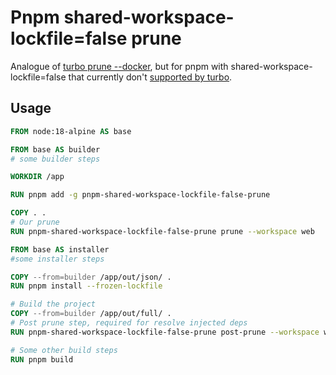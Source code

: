 # Pnpm shared-workspace-lockfile=false prune

Analogue of [turbo prune --docker](https://turbo.build/repo/docs/guides/tools/docker#the---docker-flag), but for pnpm with shared-workspace-lockfile=false that currently don't [supported by turbo](https://github.com/vercel/turborepo/issues/3541).

## Usage

```Dockerfile
FROM node:18-alpine AS base

FROM base AS builder
# some builder steps

WORKDIR /app

RUN pnpm add -g pnpm-shared-workspace-lockfile-false-prune

COPY . .
# Our prune
RUN pnpm-shared-workspace-lockfile-false-prune prune --workspace web

FROM base AS installer
#some installer steps

COPY --from=builder /app/out/json/ .
RUN pnpm install --frozen-lockfile

# Build the project
COPY --from=builder /app/out/full/ .
# Post prune step, required for resolve injected deps
RUN pnpm-shared-workspace-lockfile-false-prune post-prune --workspace web

# Some other build steps
RUN pnpm build
```
